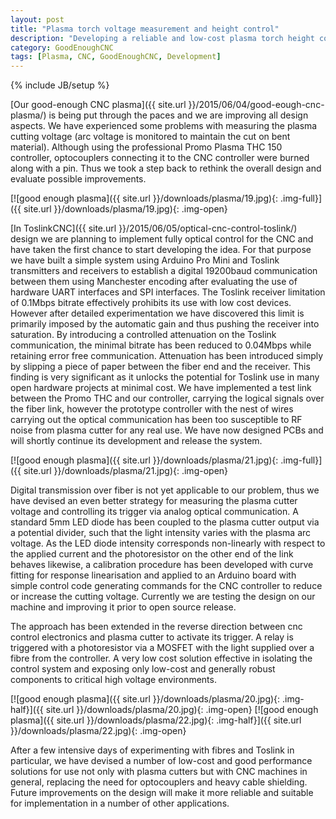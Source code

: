 ```yaml
---
layout: post
title: "Plasma torch voltage measurement and height control"
description: "Developing a reliable and low-cost plasma torch height controller"
category: GoodEnoughCNC
tags: [Plasma, CNC, GoodEnoughCNC, Development]
---
```

{% include JB/setup %}

[Our good-enough CNC plasma]({{ site.url }}/2015/06/04/good-eough-cnc-plasma/) is being put through the paces and we are improving all design aspects. We have experienced some problems with measuring the plasma cutting voltage (arc voltage is monitored to maintain the cut on bent material). Although using the professional Promo Plasma THC 150 controller, optocouplers connecting it to the CNC controller were burned along with a pin. Thus we took a step back to rethink the overall design and evaluate possible improvements.

[![good enough plasma]({{ site.url }}/downloads/plasma/19.jpg){: .img-full}]({{ site.url }}/downloads/plasma/19.jpg){: .img-open}

[In ToslinkCNC]({{ site.url }}/2015/06/05/optical-cnc-control-toslink/) design we are planning to implement fully optical control for the CNC and have taken the first chance to start developing the idea. For that purpose we have built a simple system using Arduino Pro Mini and Toslink transmitters and receivers to establish a digital 19200baud communication between them using Manchester encoding after evaluating the use of hardware UART interfaces and SPI interfaces. The Toslink receiver limitation of 0.1Mbps bitrate effectively prohibits its use with low cost devices. However after detailed experimentation we have discovered this limit is primarily imposed by the automatic gain and thus pushing the receiver into saturation. By introducing a controlled attenuation on the Toslink communication, the minimal bitrate has been reduced to 0.04Mbps while retaining error free communication. Attenuation has been introduced simply by slipping a piece of paper between the fiber end and the receiver. This finding is very significant as it unlocks the potential for Toslink use in many open hardware projects at minimal cost. We have implemented a test link between the Promo THC and our controller, carrying the logical signals over the fiber link, however the prototype controller with the nest of wires carrying out the optical communication has been too susceptible to RF noise from plasma cutter for any real use. We have now designed PCBs and will shortly continue its development and release the system.

[![good enough plasma]({{ site.url }}/downloads/plasma/21.jpg){: .img-full}]({{ site.url }}/downloads/plasma/21.jpg){: .img-open}

Digital transmission over fiber is not yet applicable to our problem, thus we have devised an even better strategy for measuring the plasma cutter voltage and controlling its trigger via analog optical communication. A standard 5mm LED diode has been coupled to the plasma cutter output via a potential divider, such that the light intensity varies with the plasma arc voltage. As the LED diode intensity corresponds non-linearly with respect to the applied current and the photoresistor on the other end of the link behaves likewise, a calibration procedure has been developed with curve fitting for response linearisation and applied to an Arduino board with simple control code generating commands for the CNC controller to reduce or increase the cutting voltage. Currently we are testing the design on our machine and improving it prior to open source release.

The approach has been extended in the reverse direction between cnc control electronics and plasma cutter to activate its trigger. A relay is triggered with a photoresistor via a MOSFET with the light supplied over a fibre from the controller. A very low cost solution effective in isolating the control system and exposing only low-cost and generally robust components to critical high voltage environments.

[![good enough plasma]({{ site.url }}/downloads/plasma/20.jpg){: .img-half}]({{ site.url }}/downloads/plasma/20.jpg){: .img-open}
[![good enough plasma]({{ site.url }}/downloads/plasma/22.jpg){: .img-half}]({{ site.url }}/downloads/plasma/22.jpg){: .img-open}

After a few intensive days of experimenting with fibres and Toslink in particular, we have devised a number of low-cost and good performance solutions for use not only with plasma cutters but with CNC machines in general, replacing the need for optocouplers and heavy cable shielding. Future improvements on the design will make it more reliable and suitable for implementation in a number of other applications.